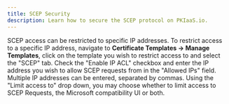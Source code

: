 ```yaml
---
title: SCEP Security
description: Learn how to secure the SCEP protocol on PKIaaS.io.
---
```

SCEP access can be restricted to specific IP addresses. To restrict access to a specific IP address, navigate to **Certificate Templates -> Manage Templates**, click on the template you wish to restrict access to and select the "SCEP" tab. Check the "Enable IP ACL" checkbox and enter the IP address you wish to allow SCEP requests from in the "Allowed IPs" field. Multiple IP addresses can be entered, separated by commas. Using the "Limit access to" drop down, you may choose whether to limit access to SCEP Requests, the Microsoft compatibility UI or both.